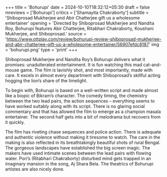 +++
title = 'Bohurupi'
date = 2024-10-10T18:32:12+05:30
draft = false
mreviews = ['Bohurupi']
critics = ['Shamayita Chakraborty']
subtitle = 'Shiboprosad Mukherjee and Abir Chatterjee gift us a wholesome entertainer'
opening = 'Directed by Shiboprosad Mukherjee and Nandita Roy, Bohurupi features Abir Chatterjee, Ritabhari Chakraborty, Koushani Mukherjee, and Shiboprosad.'
source = 'https://www.ottplay.com/review/bohurupi-review-shiboprosad-mukherjee-and-abir-chatterjee-gift-us-a-wholesome-entertainer/56907efdc8187'
img = 'bohurupi.png'
type = 'print'
+++

Shiboprosad Mukherjee and Nandita Roy’s Bohurupi delivers what it promises: unadulterated entertainment. It is fun watching this mad cat-and-mouse game. The film is lavishly shot, and most importantly, made with care. It excels in almost every department with Shiboprosad’s skillful acting hogging the lion’s share of the limelight.

To begin with, Bohurupi is based on a well-written script and made almost like a biopic of Bikram’s character. The comedy timing, the chemistry between the two lead pairs, the action sequences – everything seems to have worked suitably along with its script. There is no glaring social commentary and that has allowed the film to emerge as a champion masala entertainer. The second half gets into a bit of melodrama but recovers from it quickly.

The film has riveting chase sequences and police action. There is adequate and authentic violence without making it tiresome to watch. The care in the making is also reflected in its breathtakingly beautiful shots of rural Bengal. The gorgeous landscapes have established the big screen magic. The makers have used intimate scenes between the lead pairs with flowing water. Pori’s (Ritabhari Chakraborty) disturbed mind gets trapped in an imaginary mansion in the song, Aj Shara Bela. The theatrics of Bohurupi artistes are also nicely done.
